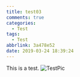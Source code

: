 ```yaml
---
title: test03
comments: true
categories:
  - Test
tags:
  - Test
abbrlink: 3a478e52
date: 2019-03-24 18:39:24
---
```


This is a test.
![TestPic](1.png)